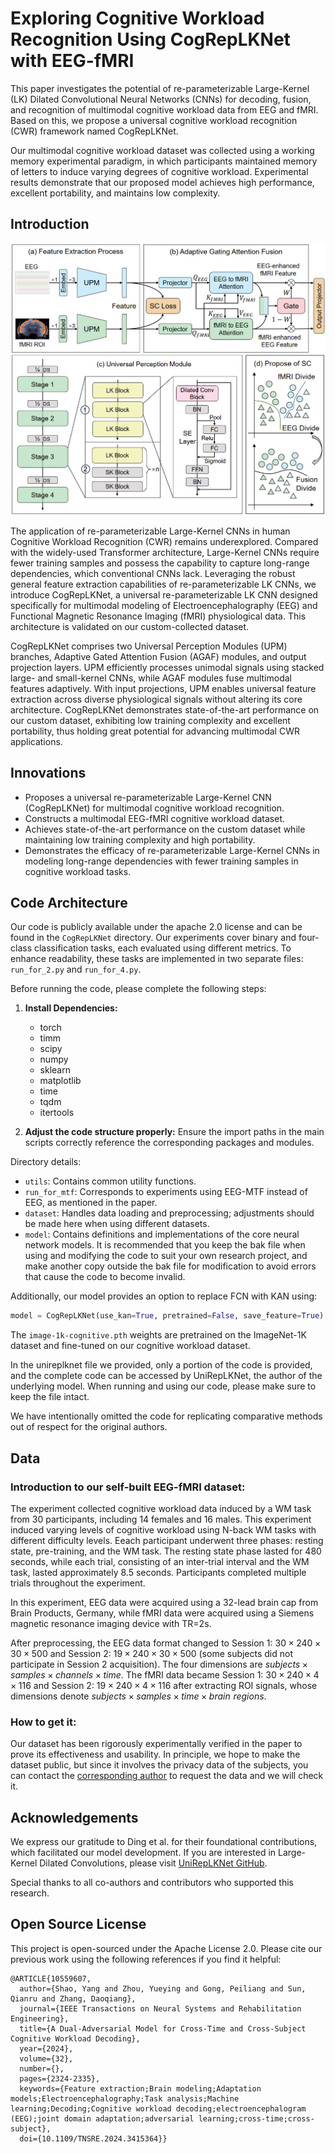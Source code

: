 # Exploring Cognitive Workload Recognition Using CogRepLKNet with EEG-fMRI

This paper investigates the potential of re-parameterizable Large-Kernel (LK) Dilated Convolutional Neural Networks (CNNs) for decoding, fusion, and recognition of multimodal cognitive workload data from EEG and fMRI. Based on this, we propose a universal cognitive workload recognition (CWR) framework named CogRepLKNet.

Our multimodal cognitive workload dataset was collected using a working memory experimental paradigm, in which participants maintained memory of letters to induce varying degrees of cognitive workload. Experimental results demonstrate that our proposed model achieves high performance, excellent portability, and maintains low complexity.

## Introduction

![CogRepLKNet Architecture](./model_arc.png)

The application of re-parameterizable Large-Kernel CNNs in human Cognitive Workload Recognition (CWR) remains underexplored. Compared with the widely-used Transformer architecture, Large-Kernel CNNs require fewer training samples and possess the capability to capture long-range dependencies, which conventional CNNs lack. Leveraging the robust general feature extraction capabilities of re-parameterizable LK CNNs, we introduce CogRepLKNet, a universal re-parameterizable LK CNN designed specifically for multimodal modeling of Electroencephalography (EEG) and Functional Magnetic Resonance Imaging (fMRI) physiological data. This architecture is validated on our custom-collected dataset.

CogRepLKNet comprises two Universal Perception Modules (UPM) branches, Adaptive Gated Attention Fusion (AGAF) modules, and output projection layers. UPM efficiently processes unimodal signals using stacked large- and small-kernel CNNs, while AGAF modules fuse multimodal features adaptively. With input projections, UPM enables universal feature extraction across diverse physiological signals without altering its core architecture. CogRepLKNet demonstrates state-of-the-art performance on our custom dataset, exhibiting low training complexity and excellent portability, thus holding great potential for advancing multimodal CWR applications.

## Innovations

- Proposes a universal re-parameterizable Large-Kernel CNN (CogRepLKNet) for multimodal cognitive workload recognition.
- Constructs a multimodal EEG-fMRI cognitive workload dataset.
- Achieves state-of-the-art performance on the custom dataset while maintaining low training complexity and high portability.
- Demonstrates the efficacy of re-parameterizable Large-Kernel CNNs in modeling long-range dependencies with fewer training samples in cognitive workload tasks.

## Code Architecture

Our code is publicly available under the apache 2.0 license and can be found in the `CogRepLKNet` directory.
Our experiments cover binary and four-class classification tasks, each evaluated using different metrics. To enhance readability, these tasks are implemented in two separate files: `run_for_2.py` and `run_for_4.py`.

Before running the code, please complete the following steps:

1. **Install Dependencies:**
   - torch
   - timm
   - scipy
   - numpy
   - sklearn
   - matplotlib
   - time
   - tqdm
   - itertools

2. **Adjust the code structure properly:** Ensure the import paths in the main scripts correctly reference the corresponding packages and modules.

Directory details:
- `utils`: Contains common utility functions.
- `run_for_mtf`: Corresponds to experiments using EEG-MTF instead of EEG, as mentioned in the paper.
- `dataset`: Handles data loading and preprocessing; adjustments should be made here when using different datasets.
- `model`: Contains definitions and implementations of the core neural network models.
It is recommended that you keep the bak file when using and modifying the code to suit your own research project, and make another copy outside the bak file for modification to avoid errors that cause the code to become invalid.

Additionally, our model provides an option to replace FCN with KAN using:
```python
model = CogRepLKNet(use_kan=True, pretrained=False, save_feature=True)
```
The `image-1k-cognitive.pth` weights are pretrained on the ImageNet-1K dataset and fine-tuned on our cognitive workload dataset.

In the unireplknet file we provided, only a portion of the code is provided, and the complete code can be accessed by UniRepLKNet, the author of the underlying model. When running and using our code, please make sure to keep the file intact.

We have intentionally omitted the code for replicating comparative methods out of respect for the original authors.

## Data
### Introduction to our self-built EEG-fMRI dataset:
The experiment collected cognitive workload data induced by a WM task from 30 participants, including 14 females and 16 males. This experiment induced varying levels of cognitive workload using N-back WM tasks with different difficulty levels. Eeach participant underwent three phases: resting state, pre-training, and the WM task. The resting state phase lasted for 480 seconds, while each trial, consisting of an inter-trial interval and the WM task, lasted approximately 8.5 seconds. Participants completed multiple trials throughout the experiment.

In this experiment, EEG data were acquired using a 32-lead brain cap from Brain Products, Germany, while fMRI data were acquired using a Siemens magnetic resonance imaging device with TR=2s.

After preprocessing, the EEG data format changed to Session 1: $30 \times 240 \times 30 \times 500$ and Session 2: $19 \times 240 \times 30 \times 500$ (some subjects did not participate in Session 2 acquisition). The four dimensions are $subjects \times samples \times channels \times time$. The fMRI data became Session 1: $30 \times 240 \times 4 \times 116$ and Session 2: $19 \times 240 \times 4 \times 116$ after extracting ROI signals, whose dimensions denote $subjects \times samples \times time \times brain\,\, regions$.

### How to get it:
Our dataset has been rigorously experimentally verified in the paper to prove its effectiveness and usability. In principle, we hope to make the dataset public, but since it involves the privacy data of the subjects, you can contact the [corresponding author](mailto:dqzhang@nuaa.edu.cn) to request the data and we will check it.

## Acknowledgements

We express our gratitude to Ding et al. for their foundational contributions, which facilitated our model development. If you are interested in Large-Kernel Dilated Convolutions, please visit [UniRepLKNet GitHub](https://github.com/AILab-CVC/UniRepLKNet). 

Special thanks to all co-authors and contributors who supported this research.

## Open Source License

This project is open-sourced under the Apache License 2.0. Please cite our previous work using the following references if you find it helpful:
```
@ARTICLE{10559607,
  author={Shao, Yang and Zhou, Yueying and Gong, Peiliang and Sun, Qianru and Zhang, Daoqiang},
  journal={IEEE Transactions on Neural Systems and Rehabilitation Engineering}, 
  title={A Dual-Adversarial Model for Cross-Time and Cross-Subject Cognitive Workload Decoding}, 
  year={2024},
  volume={32},
  number={},
  pages={2324-2335},
  keywords={Feature extraction;Brain modeling;Adaptation models;Electroencephalography;Task analysis;Machine learning;Decoding;Cognitive workload decoding;electroencephalogram (EEG);joint domain adaptation;adversarial learning;cross-time;cross-subject},
  doi={10.1109/TNSRE.2024.3415364}}
```
